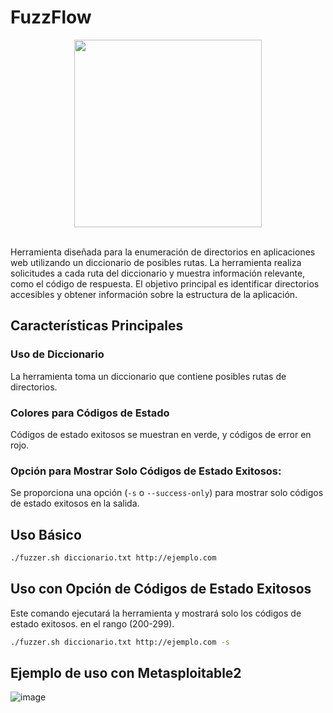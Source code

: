 # FuzzFlow

<div align="center"><img src="https://github.com/0xju4ncaa/FuzzFlow/assets/130152767/84541a86-ca86-4df3-a424-a2853261bfba" width="300px"></div><br>

Herramienta diseñada para la enumeración de directorios en aplicaciones web utilizando un diccionario de posibles rutas. La herramienta realiza solicitudes a cada ruta del diccionario y muestra información relevante, como el código de respuesta. El objetivo principal es identificar directorios accesibles y obtener información sobre la estructura de la aplicación.

## Características Principales
### **Uso de Diccionario** 
La herramienta toma un diccionario que contiene posibles rutas de directorios.
### **Colores para Códigos de Estado** 
Códigos de estado exitosos se muestran en verde, y códigos de error en rojo.
### **Opción para Mostrar Solo Códigos de Estado Exitosos:** 
Se proporciona una opción (`-s` o `--success-only`) para mostrar solo códigos de estado exitosos en la salida.

## Uso Básico
```bash
./fuzzer.sh diccionario.txt http://ejemplo.com
```

## Uso con Opción de Códigos de Estado Exitosos
Este comando ejecutará la herramienta y mostrará solo los códigos de estado exitosos. en el rango (200-299).
```bash
./fuzzer.sh diccionario.txt http://ejemplo.com -s
```
## Ejemplo de uso con Metasploitable2
![image](https://github.com/0xju4ncaa/FuzzFlow/assets/130152767/03418008-b2ec-4b4c-83b4-bd6247d6e76d)
